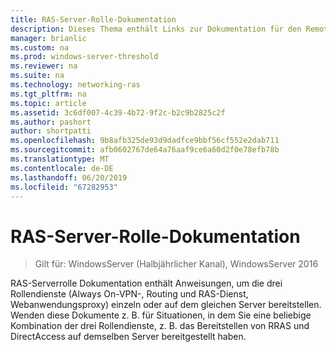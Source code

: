 ```yaml
---
title: RAS-Server-Rolle-Dokumentation
description: Dieses Thema enthält Links zur Dokumentation für den Remotezugriff in Windows Server 2016.
manager: brianlic
ms.custom: na
ms.prod: windows-server-threshold
ms.reviewer: na
ms.suite: na
ms.technology: networking-ras
ms.tgt_pltfrm: na
ms.topic: article
ms.assetid: 3c6df007-4c39-4b72-9f2c-b2c9b2825c2f
ms.author: pashort
author: shortpatti
ms.openlocfilehash: 9b8afb325de93d9dadfce9bbf56cf552e2dab711
ms.sourcegitcommit: afb0602767de64a76aaf9ce6a60d2f0e78efb78b
ms.translationtype: MT
ms.contentlocale: de-DE
ms.lasthandoff: 06/20/2019
ms.locfileid: "67282953"
---
```

# <a name="remote-access-server-role-documentation"></a>RAS-Server-Rolle-Dokumentation

>Gilt für: WindowsServer (Halbjährlicher Kanal), WindowsServer 2016

RAS-Serverrolle Dokumentation enthält Anweisungen, um die drei Rollendienste (Always On-VPN-, Routing und RAS-Dienst, Webanwendungsproxy) einzeln oder auf dem gleichen Server bereitstellen. Wenden diese Dokumente z. B. für Situationen, in dem Sie eine beliebige Kombination der drei Rollendienste, z. B. das Bereitstellen von RRAS und DirectAccess auf demselben Server bereitgestellt haben.  
 
<!--  
In addition to this topic, the following Remote Access Server Role documentation is available.  
  
-   [Deploy Remote Access in an Enterprise](https://technet.microsoft.com/library/jj134200.aspx)  
  
-   [Managing Remote Access](https://technet.microsoft.com/library/hh831539.aspx)  
  
-->


